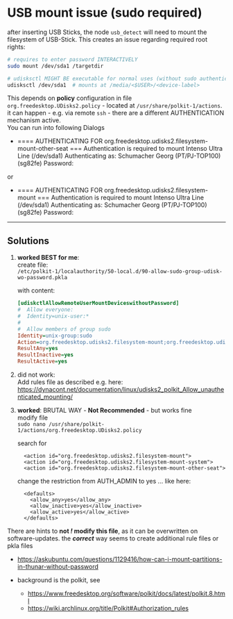 # USB mount issue **(sudo required)**

after inserting USB Sticks, the node `usb_detect` will need to mount the filesystem of USB-Stick.
This creates an issue regarding required root rights:

```bash
# requires to enter password INTERACTIVELY
sudo mount /dev/sda1 /targetdir

# udisksctl MIGHT BE executable for normal uses (without sudo authentication)
udisksctl /dev/sda1  # mounts at /media/<$USER>/<device-label>
```

This depends on **policy** configuration in file `org.freedesktop.UDisks2.policy` -
located at `/usr/share/polkit-1/actions`.
it can happen -
e.g. via remote `ssh` -
there are a different AUTHENTICATION mechanism active.  \
You can run into following Dialogs

- ==== AUTHENTICATING FOR org.freedesktop.udisks2.filesystem-mount-other-seat ===
  Authentication is required to mount Intenso Ultra Line (/dev/sda1)
  Authenticating as: Schumacher Georg (PT/PJ-TOP100) (sg82fe)
  Password:

or

- ==== AUTHENTICATING FOR org.freedesktop.udisks2.filesystem-mount ===
  Authentication is required to mount Intenso Ultra Line (/dev/sda1)
  Authenticating as: Schumacher Georg (PT/PJ-TOP100) (sg82fe)
  Password:

----

## Solutions

1. **worked BEST for me**:  \
   create file:  \
   `/etc/polkit-1/localauthority/50-local.d/90-allow-sudo-group-udisk-wo-password.pkla`

   with content:

   ```ini
   [udiskctlAllowRemoteUserMountDeviceswithoutPassword]
   #  Allow everyone:
   #  Identity=unix-user:*
   #
   #  Allow members of group sudo
   Identity=unix-group:sudo
   Action=org.freedesktop.udisks2.filesystem-mount;org.freedesktop.udisks2.filesystem-mount-system;org.freedesktop.udisks2.filesystem-mount-other-seat;org.freedesktop.UDisks2.filesystem-mount-fstab depending
   ResultAny=yes
   ResultInactive=yes
   ResultActive=yes
   ```

2. did not work:  \
   Add rules file as described e.g. here:
   <https://dynacont.net/documentation/linux/udisks2_polkit_Allow_unauthenticated_mounting/>

3. **worked**: BRUTAL WAY - **Not Recommended** - but works fine  \
   modify file  \
   `sudo nano /usr/share/polkit-1/actions/org.freedesktop.UDisks2.policy`

   search for

         <action id="org.freedesktop.udisks2.filesystem-mount">
         <action id="org.freedesktop.udisks2.filesystem-mount-system">
         <action id="org.freedesktop.udisks2.filesystem-mount-other-seat">

   change the restriction from AUTH_ADMIN to yes ... like here:

         <defaults>
           <allow_any>yes</allow_any>
           <allow_inactive>yes</allow_inactive>
           <allow_active>yes</allow_active>
         </defaults>

  There are hints to **not _!_ modify this file**,
  as it can be overwritten on software-updates.
  the ***correct*** way seems to create additional rule files or pkla files

- <https://askubuntu.com/questions/1129416/how-can-i-mount-partitions-in-thunar-without-password>

- background is the polkit, see
  - <https://www.freedesktop.org/software/polkit/docs/latest/polkit.8.html>
  - <https://wiki.archlinux.org/title/Polkit#Authorization_rules>
